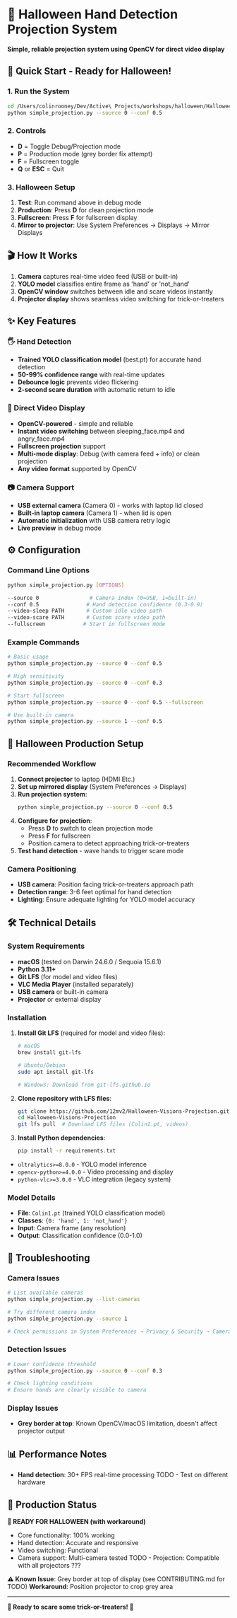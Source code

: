 # 🎃 Halloween Hand Detection Projection System

**Simple, reliable projection system using OpenCV for direct video display**

## 🚀 Quick Start - Ready for Halloween!

### 1. Run the System
```bash
cd /Users/colinrooney/Dev/Active\ Projects/workshops/halloween/Halloween-Visions-Projection
python simple_projection.py --source 0 --conf 0.5
```

### 2. Controls
- **D** = Toggle Debug/Projection mode  
- **P** = Production mode (grey border fix attempt)
- **F** = Fullscreen toggle
- **Q** or **ESC** = Quit

### 3. Halloween Setup
1. **Test**: Run command above in debug mode
2. **Production**: Press **D** for clean projection mode
3. **Fullscreen**: Press **F** for fullscreen display
4. **Mirror to projector**: Use System Preferences → Displays → Mirror Displays

## 🎬 How It Works

1. **Camera** captures real-time video feed (USB or built-in)
2. **YOLO model** classifies entire frame as 'hand' or 'not_hand' 
3. **OpenCV window** switches between idle and scare videos instantly
4. **Projector display** shows seamless video switching for trick-or-treaters

## ✨ Key Features

### 🖐️ Hand Detection
- **Trained YOLO classification model** (best.pt) for accurate hand detection
- **50-99% confidence range** with real-time updates
- **Debounce logic** prevents video flickering
- **2-second scare duration** with automatic return to idle

### 🎥 Direct Video Display  
- **OpenCV-powered** - simple and reliable
- **Instant video switching** between sleeping_face.mp4 and angry_face.mp4
- **Fullscreen projection** support
- **Multi-mode display**: Debug (with camera feed + info) or clean projection
- **Any video format** supported by OpenCV

### 📷 Camera Support
- **USB external camera** (Camera 0) - works with laptop lid closed
- **Built-in laptop camera** (Camera 1) - when lid is open
- **Automatic initialization** with USB camera retry logic
- **Live preview** in debug mode

## ⚙️ Configuration

### Command Line Options
```bash
python simple_projection.py [OPTIONS]

--source 0                # Camera index (0=USB, 1=built-in)
--conf 0.5               # Hand detection confidence (0.3-0.9)
--video-sleep PATH       # Custom idle video path
--video-scare PATH       # Custom scare video path
--fullscreen            # Start in fullscreen mode
```

### Example Commands
```bash
# Basic usage
python simple_projection.py --source 0 --conf 0.5

# High sensitivity
python simple_projection.py --source 0 --conf 0.3

# Start fullscreen
python simple_projection.py --source 0 --conf 0.5 --fullscreen

# Use built-in camera 
python simple_projection.py --source 1 --conf 0.5
```

## 🎃 Halloween Production Setup

### Recommended Workflow
1. **Connect projector** to laptop (HDMI Etc.)
2. **Set up mirrored display** (System Preferences → Displays)
3. **Run projection system**:
   ```bash
   python simple_projection.py --source 0 --conf 0.5
   ```
4. **Configure for projection**:
   - Press **D** to switch to clean projection mode  
   - Press **F** for fullscreen
   - Position camera to detect approaching trick-or-treaters
5. **Test hand detection** - wave hands to trigger scare mode

### Camera Positioning
- **USB camera**: Position facing trick-or-treaters approach path
- **Detection range**: 3-6 feet optimal for hand detection
- **Lighting**: Ensure adequate lighting for YOLO model accuracy

## 🛠️ Technical Details

### System Requirements
- **macOS** (tested on Darwin 24.6.0 / Sequoia 15.6.1)
- **Python 3.11+**
- **Git LFS** (for model and video files)
- **VLC Media Player** (installed separately)
- **USB camera** or built-in camera
- **Projector** or external display

### Installation
1. **Install Git LFS** (required for model and video files):
   ```bash
   # macOS
   brew install git-lfs
   
   # Ubuntu/Debian  
   sudo apt install git-lfs
   
   # Windows: Download from git-lfs.github.io
   ```

2. **Clone repository with LFS files**:
   ```bash
   git clone https://github.com/12mv2/Halloween-Visions-Projection.git
   cd Halloween-Visions-Projection
   git lfs pull  # Download LFS files (Colin1.pt, videos)
   ```

3. **Install Python dependencies**:
   ```bash
   pip install -r requirements.txt
   ```
- `ultralytics>=8.0.0` - YOLO model inference
- `opencv-python>=4.0.0` - Video processing and display
- `python-vlc>=3.0.0` - VLC integration (legacy system)

### Model Details
- **File**: `Colin1.pt` (trained YOLO classification model)
- **Classes**: `{0: 'hand', 1: 'not_hand'}`
- **Input**: Camera frame (any resolution)
- **Output**: Classification confidence (0.0-1.0)

## 🚨 Troubleshooting

### Camera Issues
```bash
# List available cameras
python simple_projection.py --list-cameras

# Try different camera index
python simple_projection.py --source 1

# Check permissions in System Preferences → Privacy & Security → Camera
```

### Detection Issues
```bash
# Lower confidence threshold
python simple_projection.py --source 0 --conf 0.3

# Check lighting conditions
# Ensure hands are clearly visible to camera
```

### Display Issues
- **Grey border at top**: Known OpenCV/macOS limitation, doesn't affect projector output

## 📊 Performance Notes

- **Hand detection**: 30+ FPS real-time processing
TODO - Test on different hardware

## 🎯 Production Status

**🎃 READY FOR HALLOWEEN (with workaround)**
- Core functionality: 100% working
- Hand detection: Accurate and responsive  
- Video switching: Functional
- Camera support: Multi-camera tested
TODO - Projection: Compatible with all projectors ???

**⚠️ Known Issue**: Grey border at top of display (see CONTRIBUTING.md for TODO)
**Workaround**: Position projector to crop grey area

---

**🎃 Ready to scare some trick-or-treaters! 👻**

